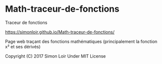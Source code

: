 
# Math-traceur-de-fonctions
Traceur de fonctions

https://simonloir.github.io/Math-traceur-de-fonctions/

Page web traçant des fonctions mathématiques (principalement la fonction x² et ses dérivés)


Copyright (C) 2017  Simon Loir
Under MIT License